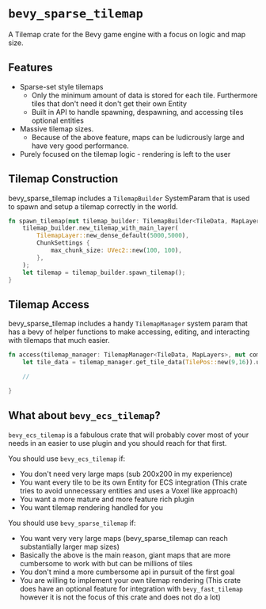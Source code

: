 ﻿# `bevy_sparse_tilemap`
A Tilemap crate for the Bevy game engine with a focus on logic and map size.

## Features
- Sparse-set style tilemaps
  - Only the minimum amount of data is stored for each tile. Furthermore tiles that don't need it don't get their own Entity
  - Built in API to handle spawning, despawning, and accessing tiles optional entities
- Massive tilemap sizes.
  - Because of the above feature, maps can be ludicrously large and have very good performance.
- Purely focused on the tilemap logic - rendering is left to the user

## Tilemap Construction

 bevy_sparse_tilemap includes a `TilemapBuilder` SystemParam that is used to spawn and setup a tilemap
 correctly in the world.

 ```rust
 fn spawn_tilemap(mut tilemap_builder: TilemapBuilder<TileData, MapLayers>, mut commands: Commands) {
     tilemap_builder.new_tilemap_with_main_layer(
         TilemapLayer::new_dense_default(5000,5000),
         ChunkSettings {
             max_chunk_size: UVec2::new(100, 100),
         },
     );
     let tilemap = tilemap_builder.spawn_tilemap();
 }
 ```
 ## Tilemap Access

 bevy_sparse_tilemap includes a handy `TilemapManager` system
 param that has a bevy of helper functions to make accessing, editing, and interacting with tilemaps
 that much easier.

 ```rust
 fn access(tilemap_manager: TilemapManager<TileData, MapLayers>, mut commands: Commands) {
     let tile_data = tilemap_manager.get_tile_data(TilePos::new(9,16)).unwrap();

     //    

 }
 ```

## What about `bevy_ecs_tilemap`?

`bevy_ecs_tilemap` is a fabulous crate that will probably cover most of your needs in an easier to use plugin and you 
should reach for that first.

You should use `bevy_ecs_tilemap` if:
- You don't need very large maps (sub 200x200 in my experience)
- You want every tile to be its own Entity for ECS integration (This crate tries to avoid unnecessary entities and uses a Voxel like approach)
- You want a more mature and more feature rich plugin
- You want tilemap rendering handled for you

You should use `bevy_sparse_tilemap` if:
- You want very very large maps (bevy_sparse_tilemap can reach substantially larger map sizes)
- Basically the above is the main reason, giant maps that are more cumbersome to work with but can be millions of tiles
- You don't mind a more cumbersome api in pursuit of the first goal
- You are willing to implement your own tilemap rendering (This crate does have an optional feature for integration with `bevy_fast_tilemap` however it is not the focus of this crate and does not do a lot)

